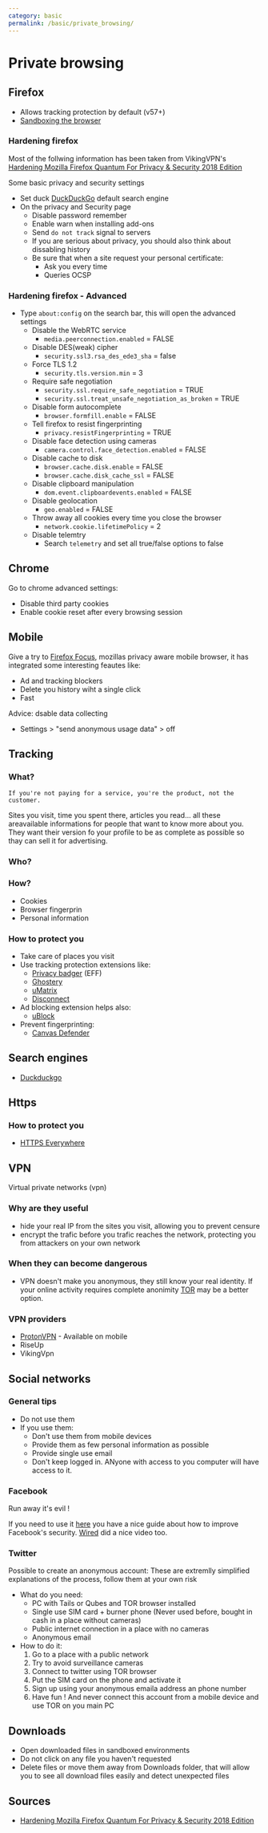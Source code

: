 ```yaml
---
category: basic
permalink: /basic/private_browsing/
---
```

# Private browsing

## Firefox

- Allows tracking protection by default (v57+)
- [Sandboxing the browser](http://www.morbo.org/2017/11/linux-sandboxing-improvements-in.html)

### Hardening firefox

Most of the follwing information has been taken from VikingVPN's [Hardening Mozilla Firefox Quantum For Privacy & Security 2018 Edition](https://vikingvpn.com/cybersecurity-wiki/browser-security/guide-hardening-mozilla-firefox-for-privacy-and-security)

Some basic privacy and security settings

- Set duck [DuckDuckGo](https://duckduckgo.com/) default search engine
- On the privacy and Security page
  - Disable password remember
  - Enable warn when installing add-ons
  - Send `do not track` signal to servers
  - If you are serious about privacy, you should also think about dissabling history
  - Be sure that when a site request your personal certificate:
    - Ask you every time
    - Queries OCSP

### Hardening firefox - Advanced

- Type `about:config` on the search bar, this will open the advanced settings
  - Disable the WebRTC service
    - `media.peerconnection.enabled` = FALSE
  - Disable DES(weak) cipher
    - `security.ssl3.rsa_des_ede3_sha` = false
  - Force TLS 1.2
    - `security.tls.version.min` = 3
  - Require safe negotiation
    - `security.ssl.require_safe_negotiation` = TRUE
    - `security.ssl.treat_unsafe_negotiation_as_broken` = TRUE
  - Disable form autocomplete
    - `browser.formfill.enable` = FALSE
  - Tell firefox to resist fingerprinting
    - `privacy.resistFingerprinting` = TRUE
  - Disable face detection using cameras
    - `camera.control.face_detection.enabled` = FALSE
  - Disable cache to disk
    - `browser.cache.disk.enable` = FALSE
    - `browser.cache.disk_cache_ssl` = FALSE
  - Disable clipboard manipulation
    - `dom.event.clipboardevents.enabled` = FALSE
  - Disable geolocation
    - `geo.enabled` = FALSE
  - Throw away all cookies every time you close the browser
    - `network.cookie.lifetimePolicy` = 2
  - Disable telemtry
    - Search `telemetry` and set all true/false options to false

## Chrome

Go to chrome advanced settings:

- Disable third party cookies
- Enable cookie reset after every browsing session

## Mobile

Give a try to [Firefox Focus](https://www.mozilla.org/en-US/firefox/mobile/), mozillas privacy aware mobile browser, it has integrated  some interesting feautes like:

- Ad and tracking blockers
- Delete  you history wiht a single click
- Fast

Advice: dsable data collecting

- Settings > "send anonymous usage data" > off

## Tracking

### What?

```(plain-text)
If you're not paying for a service, you're the product, not the customer.
```

Sites you visit, time you spent there, articles you read... all these areavailable informations for people that want to know more about you.
They want their version fo your profile to be as complete as possible so thay can sell it for advertising.

### Who?

### How?

- Cookies
- Browser fingerprin
- Personal information

### How to protect you

- Take care of places you visit
- Use tracking protection extensions like:
  - [Privacy badger](https://www.eff.org/privacybadger) (EFF)
  - [Ghostery](www.ghostery.com)
  - [uMatrix](https://addons.mozilla.org/en-US/firefox/addon/umatrix/)
  - [Disconnect](https://addons.mozilla.org/en-US/firefox/addon/disconnect/)
- Ad blocking extension helps also:
  - [uBlock](https://addons.mozilla.org/en-US/firefox/addon/ublock-origin/)
- Prevent fingerprinting:
  - [Canvas Defender](https://addons.mozilla.org/en-US/firefox/addon/no-canvas-fingerprinting/)

## Search engines

- [Duckduckgo](https://duckduckgo.com/)

## Https

### How to protect you

- [HTTPS Everywhere](https://www.eff.org/https-everywhere)

## VPN

Virtual private networks (vpn)

### Why are they useful

- hide your real IP from the sites you visit, allowing you to prevent censure
- encrypt the trafic before you trafic reaches the network, protecting you from attackers on your own network

### When they can become dangerous

- VPN doesn't make you anonymous, they still know your real identity. If your  online activity requires complete anonimity [TOR](https://www.torproject.org/) may be a better option.

### VPN providers

- [ProtonVPN](https://protonvpn.com) - Available on mobile
- RiseUp
- VikingVpn

## Social networks

### General tips

- Do not use them
- If you use them:
  - Don't use them from mobile devices
  - Provide them as few personal information as possible
  - Provide single use email
  - Don't keep logged in. ANyone with access to you computer will have access to it.

### Facebook

Run away it's evil !

If you need to use it [here](https://www.techlicious.com/tip/complete-guide-to-facebook-privacy-settings/) you have a nice guide about how to improve Facebook's security.
[Wired](https://www.wired.com/video/facebook-security/) did a nice video too.

### Twitter

Possible to create an anonymous account:
These are extremlly simplified explanations of the process, follow them at your own risk

- What do you need:
  - PC with Tails or Qubes and TOR browser installed
  - Single use SIM card + burner phone (Never used before, bought in cash in a place without cameras)
  - Public internet connection in a place with no cameras
  - Anonymous email
- How to do it:
  1. Go to a place with a public network
  1. Try to avoid surveillance cameras
  1. Connect to twitter using TOR browser
  1. Put the SIM card on the phone and activate it
  1. Sign up using your anonymous emaila address an phone number
  1. Have fun ! And never connect this account from a mobile device and use TOR on you main PC

## Downloads

- Open downloaded files in sandboxed environments
- Do not click on any file you haven't requested
- Delete files or move them away from Downloads folder, that will allow you to see all download files easily and detect unexpected files

## Sources

- [Hardening Mozilla Firefox Quantum For Privacy & Security 2018 Edition](https://vikingvpn.com/cybersecurity-wiki/browser-security/guide-hardening-mozilla-firefox-for-privacy-and-security)
